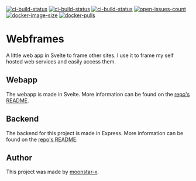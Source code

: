 [![ci-build-status](https://img.shields.io/github/workflow/status/moonstar-x/webframes/Docker%20Build%20and%20Push?label=build%20%7C%20docker)](https://github.com/moonstar-x/webframes)
[![ci-build-status](https://img.shields.io/github/workflow/status/moonstar-x/webframes/CI%20(Frontend)?label=build%20%7C%20webapp)](https://github.com/moonstar-x/webframes)
[![ci-build-status](https://img.shields.io/github/workflow/status/moonstar-x/webframes/CI%20(Backend)?label=build%20%7C%20backend)](https://github.com/moonstar-x/webframes)
[![open-issues-count](https://img.shields.io/github/issues-raw/moonstar-x/webframes?logo=github)](https://github.com/moonstar-x/webframes)
[![docker-image-size](https://img.shields.io/docker/image-size/moonstarx/webframes?logo=docker)](https://hub.docker.com/repository/docker/moonstarx/webframes)
[![docker-pulls](https://img.shields.io/docker/pulls/moonstarx/webframes?logo=docker)](https://hub.docker.com/repository/docker/moonstarx/webframes)

# Webframes

A little web app in Svelte to frame other sites. I use it to frame my self hosted web services and easily access them.

## Webapp

The webapp is made in Svelte. More information can be found on the [repo's README]([http](https://github.com/moonstar-x/webframes/tree/master/webapp)).

## Backend

The backend for this project is made in Express. More information can be found on the [repo's README](https://github.com/moonstar-x/webframes/tree/master/backend).

## Author

This project was made by [moonstar-x](https://github.com/moonstar-x/).
